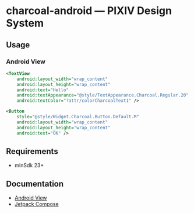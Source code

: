 # charcoal-android  ― PIXIV Design System

## Usage
### Android View

```xml
<TextView
    android:layout_width="wrap_content"
    android:layout_height="wrap_content"
    android:text="Hello"
    android:textAppearance="@style/TextAppearance.Charcoal.Regular.20"
    android:textColor="?attr/colorCharcoalText1" />

<Button
    style="@style/Widget.Charcoal.Button.Default.M"
    android:layout_width="wrap_content"
    android:layout_height="wrap_content"
    android:text="OK" />
```

## Requirements

- minSdk 23+

## Documentation

- [Android View](https://stunning-tribble-424d88ed.pages.github.io/android_view/)
- [Jetpack Compose](https://stunning-tribble-425d88ed.pages.github.io/compose/)

